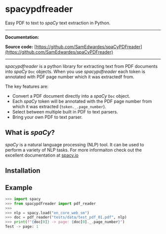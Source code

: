 # spacypdfreader

Easy PDF to text to *spaCy* text extraction in Python.

<hr></hr>

**Documentation:** []()

**Source code:** [https://github.com/SamEdwardes/spaCyPDFreader](https://github.com/SamEdwardes/spaCyPDFreader)

<hr></hr>

*spacypdfreader* is a python library for extracting text from PDF documents into *spaCy* `Doc` objects. When you use *spacypdfreader* each token is annotated with PDF page number which it was extractedf from.

The key features are:

- Convert a PDF document directly into a *spaCy* `Doc` object.
- Each *spaCy* token will be annotated with the PDF page number from which it was extracted (`token._.page_number`).
- Select between multiple built in PDF to text parsers.
- Bring your own PDF to text parser.

## What is *spaCy*?

*spaCy* is a natural language processing (NLP) tool. It can be used to perform a variety of NLP tasks. For more informaiton check out the excellent documentation at [spacy.io](spacy.io)

## Installation

## Example

```python
>>> import spacy
>>> from spacypdfreader import pdf_reader
>>>
>>> nlp = spacy.load("en_core_web_sm")
>>> doc = pdf_reader("tests/data/test_pdf_01.pdf", nlp)
>>> print(f"{doc[0]} -> page: {doc[0]._.page_number}")
Test -> page: 1
```

